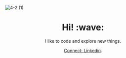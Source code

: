 ![4-_2_ (1)](https://user-images.githubusercontent.com/93964854/147882329-44b7a6f4-586c-4d01-b43e-fd6373f43c99.gif)
<h1 align="center"><b>Hi! :wave:</b></h1>
<p align='center'> I like to code and explore new things.</p>
<p align='center'><a href="https://www.linkedin.com/in/advaithalenkrith/">Connect: Linkedin</a>.</p>
